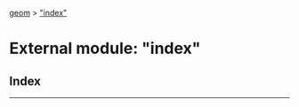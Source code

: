 [geom](../README.md) > ["index"](../modules/_index_.md)

# External module: "index"

## Index

---

